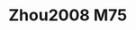 # Zhou2008 M75
<a name="material" />
<script type="application/ld+json">

  {
    "@context": "https://schema.org/",
    "@type": "ChemicalSubstance",
    "http://purl.org/dc/terms/conformsTo":
      {
        "@type": "CreativeWork",
        "@id": "https://bioschemas.org/profiles/ChemicalSubstance/0.4-RELEASE/"
      },
    "@id": "https://egonw.github.io/nanowiki/nanowiki287.html#material",
    "name": "Zhou2008 M75",
    "sameAs: "http://127.0.0.1/mediawiki/index.php/Special:URIResolver/Zhou2008_M75"
  }
</script>

